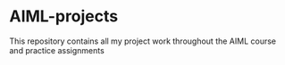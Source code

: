 # AIML-projects
 This repository contains all my project work throughout the AIML course and practice assignments
